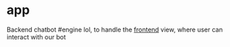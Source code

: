 # app

Backend chatbot #engine lol, to handle the [frontend](https://github.com/theo4u/paysense-frontend) view, where user can interact with our bot
